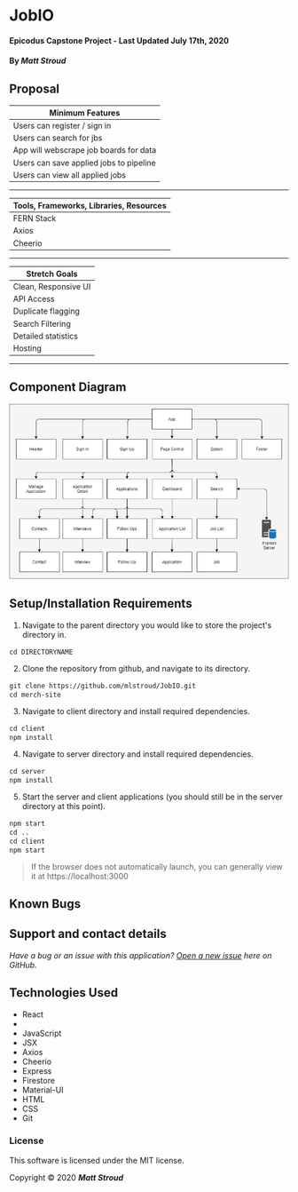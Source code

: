 # JobIO

#### Epicodus Capstone Project - Last Updated July 17th, 2020

#### By _**Matt Stroud**_

## Proposal

| Minimum Features |
|------------------|
| Users can register / sign in |
| Users can search for jbs |
| App will webscrape job boards for data |
| Users can save applied jobs to pipeline |
| Users can view all applied jobs |
---
|Tools, Frameworks, Libraries, Resources |
|---------------------------------------|
| FERN Stack |
| Axios |
| Cheerio |
---
|Stretch Goals |
|--------------|
| Clean, Responsive UI |
| API Access |
| Duplicate flagging |
| Search Filtering |
| Detailed statistics |
| Hosting |
---
## Component Diagram

![Component diagram for tap room application.](https://raw.githubusercontent.com/mlstroud/JobIO/master/componentdiagram.png)

## Setup/Installation Requirements

1. Navigate to the parent directory you would like to store the project's directory in.
```
cd DIRECTORYNAME
```
2. Clone the repository from github, and navigate to its directory.
```
git clone https://github.com/mlstroud/JobIO.git
cd merch-site
```
3. Navigate to client directory and install required dependencies.
```
cd client
npm install
```
4. Navigate to server directory and install required dependencies.
```
cd server
npm install
```
5. Start the server and client applications (you should still be in the server directory at this point).
```
npm start
cd ..
cd client
npm start
```
> If the browser does not automatically launch, you can generally view it at https://localhost:3000

## Known Bugs
 
## Support and contact details

_Have a bug or an issue with this application? [Open a new issue](https://github.com/mlstroud/JobIO/issues) here on GitHub._

## Technologies Used

* React
*
* JavaScript
* JSX
* Axios
* Cheerio
* Express
* Firestore
* Material-UI
* HTML
* CSS
* Git

### License

This software is licensed under the MIT license.

Copyright © 2020 **_Matt Stroud_**